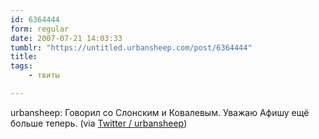 ```yaml
---
id: 6364444
form: regular
date: 2007-07-21 14:03:33
tumblr: "https://untitled.urbansheep.com/post/6364444"
title:
tags:
    - твиты

---
```


<p>urbansheep: Говорил со Слонским и Ковалевым. Уважаю Афишу ещё больше теперь. (via <a href="http://twitter.com/urbansheep/statuses/160934032">Twitter / urbansheep</a>)</p>


